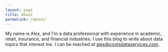 ```yaml
---
layout: page
title: About
permalink: /about/
---
```


My name is Alex, and I'm a data professional with experience in academic, retail, insurance, and financial industries. I use this blog to write about data topics that interest me. I can be reached at <alex@cootsdataservices.com>.
